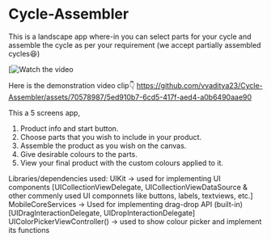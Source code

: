 # Cycle-Assembler
This is a landscape app where-in you can select parts for your cycle and assemble the cycle as per your requirement (we accept partially assembled cycles😆)

[![Watch the video](https://github.com/vvaditya23/Cycle-Assembler/assets/70578987/5ed910b7-6cd5-417f-aed4-a0b6490aae90)

Here is the demonstration video clip👇
https://github.com/vvaditya23/Cycle-Assembler/assets/70578987/5ed910b7-6cd5-417f-aed4-a0b6490aae90

This a 5 screens app,
1. Product info and start button.
2. Choose parts that you wish to include in your product.
3. Assemble the product as you wish on the canvas.
4. Give desirable colours to the parts.
5. View your final product with the custom colours applied to it.

Libraries/dependencies used:  UIKit -> used for implementing UI components [UICollectionViewDelegate, UICollectionViewDataSource & other commenly used UI componnets like buttons,  labels, textviews, etc.]
                              MobileCoreServices -> Used for implementing drag-drop API (built-in) [UIDragInteractionDelegate, UIDropInteractionDelegate]
                              UIColorPickerViewController() -> used to show colour picker and implement its functions
                              
                
